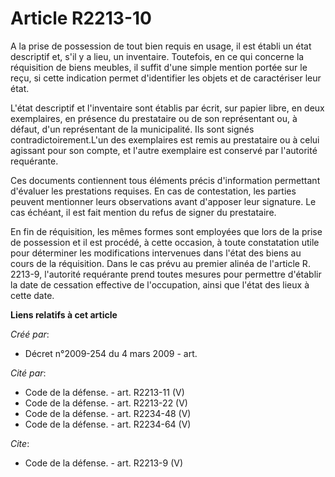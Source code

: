 # Article R2213-10

A la prise de possession de tout bien requis en usage, il est établi un état descriptif et, s'il y a lieu, un inventaire.
Toutefois, en ce qui concerne la réquisition de biens meubles, il suffit d'une simple mention portée sur le reçu, si cette
indication permet d'identifier les objets et de caractériser leur état.

L'état descriptif et l'inventaire sont établis par écrit, sur papier libre, en deux exemplaires, en présence du prestataire
ou de son représentant ou, à défaut, d'un représentant de la municipalité. Ils sont signés contradictoirement.L'un des
exemplaires est remis au prestataire ou à celui agissant pour son compte, et l'autre exemplaire est conservé par l'autorité
requérante. 

Ces documents contiennent tous éléments précis d'information permettant d'évaluer les prestations requises. En cas de
contestation, les parties peuvent mentionner leurs observations avant d'apposer leur signature. Le cas échéant, il est fait
mention du refus de signer du prestataire. 

En fin de réquisition, les mêmes formes sont employées que lors de la prise de possession et il est procédé, à cette
occasion, à toute constatation utile pour déterminer les modifications intervenues dans l'état des biens au cours de la
réquisition. Dans le cas prévu au premier alinéa de l'article R. 2213-9, l'autorité requérante prend toutes mesures pour
permettre d'établir la date de cessation effective de l'occupation, ainsi que l'état des lieux à cette date.

**Liens relatifs à cet article**

_Créé par_:

  - Décret n°2009-254 du 4 mars 2009 - art.

_Cité par_:

  - Code de la défense. - art. R2213-11 (V)
  - Code de la défense. - art. R2213-22 (V)
  - Code de la défense. - art. R2234-48 (V)
  - Code de la défense. - art. R2234-64 (V)

_Cite_:

  - Code de la défense. - art. R2213-9 (V)

